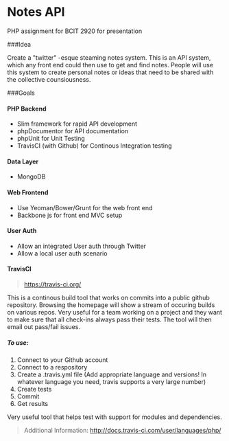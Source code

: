 Notes API
=========

PHP assignment for BCIT 2920 for presentation


###Idea

Create a "twitter" -esque steaming notes system.  This is an API system, which any front end could then use to get and find notes.  People will use this system to create personal notes or ideas that need to be shared with the collective counsiousness.


###Goals

#### PHP Backend
- Slim framework for rapid API development
- phpDocumentor for API documentation
- phpUnit for Unit Testing
- TravisCI (with Github) for Continous Integration testing

#### Data Layer
- MongoDB

#### Web Frontend
- Use Yeoman/Bower/Grunt for the web front end
- Backbone js for front end MVC setup

#### User Auth
- Allow an integrated User auth through Twitter
- Allow a local user auth scenario




#### TravisCI
> https://travis-ci.org/

This is a continous build tool that works on commits into a public github repository.  Browsing the homepage will show a stream of occuring builds on various repos.  Very useful for a team working on a project and they want to make sure that all check-ins always pass their tests.  The tool will then email out pass/fail issues.  

##### To use:
1. Connect to your Github account
2. Connect to a respository
3. Create a .travis.yml file (Add appropriate language and versions!  In whatever language you need, travis supports a very large number)
4. Create tests
5. Commit
6. Get results

Very useful tool that helps test with support for modules and dependencies.
> Additional Information: http://docs.travis-ci.com/user/languages/php/
